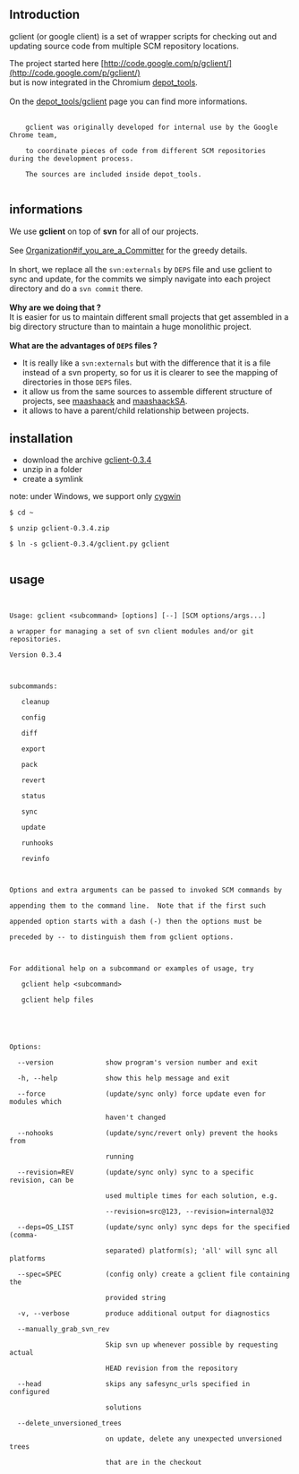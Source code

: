 ## Introduction ##

gclient (or google client) is a set of wrapper scripts for checking out and updating source code from multiple SCM repository locations.

The project started here [http://code.google.com/p/gclient/](http://code.google.com/p/gclient/)<br>
but is now integrated in the Chromium <a href='http://dev.chromium.org/developers/how-tos/depottools'>depot_tools</a>.<br>
<br>
On the <a href='http://www.chromium.org/developers/how-tos/depottools/gclient'>depot_tools/gclient</a> page you can find more informations.<br>
<br>
<pre><code>    gclient was originally developed for internal use by the Google Chrome team,<br>
    to coordinate pieces of code from different SCM repositories during the development process.<br>
    The sources are included inside depot_tools.  <br>
</code></pre>

<h2>informations</h2>

We use <b>gclient</b> on top of <b>svn</b> for all of our projects.<br>
<br>
See <a href='Organization#if_you_are_a_Committer.md'>Organization#if_you_are_a_Committer</a> for the greedy details.<br>
<br>
In short, we replace all the <code>svn:externals</code> by <code>DEPS</code> file and use gclient to sync and update, for the commits we simply navigate into each project directory and do a <code>svn commit</code> there.<br>
<br>
<b>Why are we doing that ?</b><br>
It is easier for us to maintain different small projects that get assembled in a big directory structure than to maintain a huge monolithic project.<br>
<br>
<b>What are the advantages of <code>DEPS</code> files ?</b><br>
<ul><li>It is really like a <code>svn:externals</code> but with the difference that it is a file instead of a svn property, so for us it is clearer to see the mapping of directories in those <code>DEPS</code> files.<br>
</li><li>it allow us from the same sources to assemble different structure of projects, see <a href='http://code.google.com/p/maashaack/source/browse/#svn/configs/maashaack'>maashaack</a> and <a href='http://code.google.com/p/maashaack/source/browse/#svn/configs/maashaackSA'>maashaackSA</a>.<br>
</li><li>it allows to have a parent/child relationship between projects.</li></ul>


<h2>installation</h2>

<ul><li>download the archive <a href='http://code.google.com/p/maashaack/downloads/detail?name=gclient-0.3.4.zip'>gclient-0.3.4</a>
</li><li>unzip in a folder<br>
</li><li>create a symlink</li></ul>

note: under Windows, we support only <a href='http://www.cygwin.com/'>cygwin</a>

<pre><code>$ cd ~<br>
$ unzip gclient-0.3.4.zip<br>
$ ln -s gclient-0.3.4/gclient.py gclient<br>
</code></pre>

<h2>usage</h2>
<pre><code><br>
Usage: gclient &lt;subcommand&gt; [options] [--] [SCM options/args...]<br>
a wrapper for managing a set of svn client modules and/or git repositories.<br>
Version 0.3.4<br>
<br>
subcommands:<br>
   cleanup<br>
   config<br>
   diff<br>
   export<br>
   pack<br>
   revert<br>
   status<br>
   sync<br>
   update<br>
   runhooks<br>
   revinfo<br>
<br>
Options and extra arguments can be passed to invoked SCM commands by<br>
appending them to the command line.  Note that if the first such<br>
appended option starts with a dash (-) then the options must be<br>
preceded by -- to distinguish them from gclient options.<br>
<br>
For additional help on a subcommand or examples of usage, try<br>
   gclient help &lt;subcommand&gt;<br>
   gclient help files<br>
<br>
<br>
Options:<br>
  --version             show program's version number and exit<br>
  -h, --help            show this help message and exit<br>
  --force               (update/sync only) force update even for modules which<br>
                        haven't changed<br>
  --nohooks             (update/sync/revert only) prevent the hooks from<br>
                        running<br>
  --revision=REV        (update/sync only) sync to a specific revision, can be<br>
                        used multiple times for each solution, e.g.<br>
                        --revision=src@123, --revision=internal@32<br>
  --deps=OS_LIST        (update/sync only) sync deps for the specified (comma-<br>
                        separated) platform(s); 'all' will sync all platforms<br>
  --spec=SPEC           (config only) create a gclient file containing the<br>
                        provided string<br>
  -v, --verbose         produce additional output for diagnostics<br>
  --manually_grab_svn_rev<br>
                        Skip svn up whenever possible by requesting actual<br>
                        HEAD revision from the repository<br>
  --head                skips any safesync_urls specified in configured<br>
                        solutions<br>
  --delete_unversioned_trees<br>
                        on update, delete any unexpected unversioned trees<br>
                        that are in the checkout<br>
</code></pre>